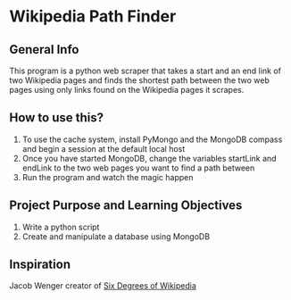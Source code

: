 # Wikipedia Path Finder
## General Info

This program is a python web scraper that takes a start and an end link of two Wikipedia pages and finds the shortest path between the two web pages using only links found on the Wikipedia pages it scrapes.

## How to use this?

1. To use the cache system, install PyMongo and the MongoDB compass and begin a session at the default local host
2. Once you have started MongoDB, change the variables startLink and endLink to the two web pages you want to find a path between
3. Run the program and watch the magic happen 

## Project Purpose and Learning Objectives
1. Write a python script
2. Create and manipulate a database using MongoDB

## Inspiration
Jacob Wenger creator of [Six Degrees of Wikipedia](https://www.sixdegreesofwikipedia.com/)
